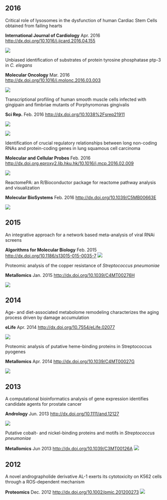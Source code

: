 <script type="text/javascript" src="http://w.sharethis.com/button/buttons.js"></script>
<script type="text/javascript">stLight.options({publisher: "d135f460-3fc5-4802-8169-bd08e4734a09", doNotHash: false, doNotCopy: false, hashAddressBar: false});</script>
<span class='st_twitter_hcount' displayText='Tweet'></span>
<span class='st_facebook_hcount' displayText='Facebook'></span>
<span class='st_sina_hcount' displayText='Sina'></span>
<span class='st_linkedin_hcount' displayText='LinkedIn'></span>

## 2016

Critical role of lysosomes in the dysfunction of human Cardiac Stem Cells obtained from failing hearts

**International Journal of Cardiology** Apr. 2016 <http://dx.doi.org/10.1016/j.ijcard.2016.04.155>

![](featured_img/1-s2.0-S0167527316308506-gr1.jpg)

Unbiased identification of substrates of protein tyrosine phosphatase ptp-3 in *C. elegans*

**Molecular Oncology** Mar. 2016 <http://dx.doi.org/10.1016/j.molonc.2016.03.003>

![](featured_img/1-s2.0-S004565351530309X-gr3.jpg)

Transcriptional profiling of human smooth muscle cells infected with gingipain and fimbriae mutants of Porphyromonas gingivalis

**Sci Rep.** Feb. 2016 <http://dx.doi.org/10.1038%2Fsrep21911>

![](featured_img/srep21911-f5.jpg)

![](featured_img/srep21911-f1.jpg)

Identification of crucial regulatory relationships between long non-coding RNAs and protein-coding genes in lung squamous cell carcinoma

**Molecular and Cellular Probes** Feb. 2016 <http://dx.doi.org.eproxy2.lib.hku.hk/10.1016/j.mcp.2016.02.009>

![](featured_img/1-s2.0-S0890850816300196-gr2.jpg)

ReactomePA: an R/Bioconductor package for reactome pathway analysis and visualization

**Molecular BioSystems** Feb. 2016 <http://dx.doi.org/10.1039/C5MB00663E>

![](featured_img/c5mb00663e-f4_hi-res.gif)

## 2015

An integrative approach for a network based meta-analysis of viral RNAi screens

**Algorithms for Molecular Biology** Feb. 2015 <http://dx.doi.org/10.1186/s13015-015-0035-7>
![](featured_img/13015_2015_35_Fig2_HTML.gif)


Proteomic analysis of the copper resistance of *Streptococcus pneumoniae*

**Metallomics** Jan. 2015 <http://dx.doi.org/10.1039/C4MT00276H>

![](featured_img/c4mt00276h-f5.gif)

## 2014

Age- and diet-associated metabolome remodeling characterizes the aging process driven by damage accumulation

**eLife** Apr. 2014 <http://dx.doi.org/10.7554/eLife.02077>

![](featured_img/elife-02077-fig5-v1.jpg)

Proteomic analysis of putative heme-binding proteins in Streptococcus pyogenes

**Metallomics** Apr. 2014 <http://dx.doi.org/10.1039/C4MT00027G>

![](featured_img/c4mt00027g-f4.gif)

## 2013

A computational bioinformatics analysis of gene expression identifies candidate agents for prostate cancer

**Andrology** Jun. 2013 <http://dx.doi.org/10.1111/and.12127>

![](featured_img/image_n_and12127-fig-0001.png)

Putative cobalt- and nickel-binding proteins and motifs in *Streptococcus pneumoniae*

**Metallomics** Jun 2013 <http://dx.doi.org/10.1039/C3MT00126A>
![](featured_img/c3mt00126a-f2.gif)


## 2012

A novel andrographolide derivative AL-1 exerts its cytotoxicity on K562 cells through a ROS-dependent mechanism

**Proteomics** Dec. 2012 <http://dx.doi.org/10.1002/pmic.201200273>
![](featured_img/image_n_pmic7287-fig-0003.png)



